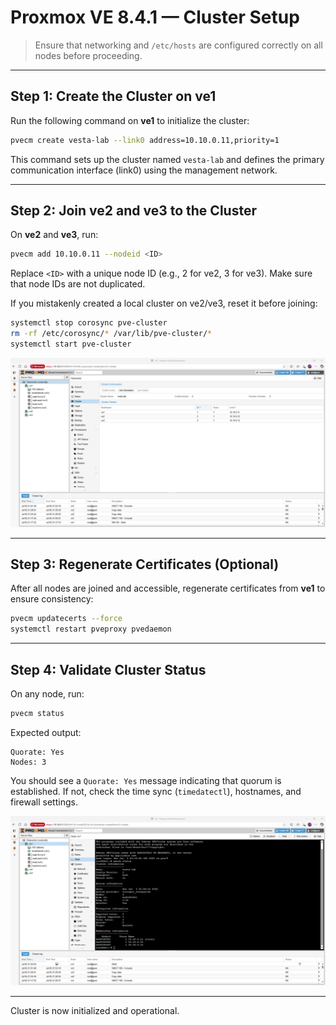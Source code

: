 # Proxmox VE 8.4.1 — Cluster Setup

> Ensure that networking and `/etc/hosts` are configured correctly on all nodes before proceeding.

---

## Step 1: Create the Cluster on ve1

Run the following command on **ve1** to initialize the cluster:

```bash
pvecm create vesta-lab --link0 address=10.10.0.11,priority=1
```

This command sets up the cluster named `vesta-lab` and defines the primary communication interface (link0) using the management network.

---

## Step 2: Join ve2 and ve3 to the Cluster

On **ve2** and **ve3**, run:

```bash
pvecm add 10.10.0.11 --nodeid <ID>
```

Replace `<ID>` with a unique node ID (e.g., 2 for ve2, 3 for ve3). Make sure that node IDs are not duplicated.

If you mistakenly created a local cluster on ve2/ve3, reset it before joining:

```bash
systemctl stop corosync pve-cluster
rm -rf /etc/corosync/* /var/lib/pve-cluster/*
systemctl start pve-cluster
```

![Proxmox Cluster Nodes](/docs/proxmox/8.4.1/bare-metal/assets/screenshots/proxmox-cluster-nodes.png)


---

## Step 3: Regenerate Certificates (Optional)

After all nodes are joined and accessible, regenerate certificates from **ve1** to ensure consistency:

```bash
pvecm updatecerts --force
systemctl restart pveproxy pvedaemon
```

---

## Step 4: Validate Cluster Status

On any node, run:

```bash
pvecm status
```

Expected output:

```
Quorate: Yes
Nodes: 3
```

You should see a `Quorate: Yes` message indicating that quorum is established. If not, check the time sync (`timedatectl`), hostnames, and firewall settings.

![Proxmox Cluster Status](/docs/proxmox/8.4.1/bare-metal/assets/screenshots/proxmox-cluster-status.png)


---

Cluster is now initialized and operational.
